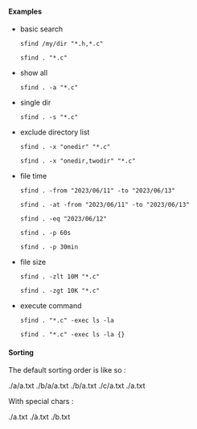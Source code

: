 
#### Examples

* basic search
    
    `sfind /my/dir "*.h,*.c"`
    
    `sfind . "*.c"`
    
* show all
    
    `sfind . -a "*.c"`

* single dir
    
    `sfind . -s "*.c"`

* exclude directory list

    `sfind . -x "onedir" "*.c"`
    
    `sfind . -x "onedir,twodir" "*.c"`

* file time
    
    `sfind . -from "2023/06/11" -to "2023/06/13"`
    
    `sfind . -at -from "2023/06/11" -to "2023/06/13"`

    `sfind . -eq "2023/06/12"`

    `sfind . -p 60s`
    
    `sfind . -p 30min`

* file size
    
    `sfind . -zlt 10M "*.c"`
    
    `sfind . -zgt 10K "*.c"`

* execute command

    `sfind . "*.c" -exec ls -la`
    
    `sfind . "*.c" -exec ls -la {}`


#### Sorting
    
The default sorting order is like so :

./a/a.txt
./b/a/a.txt
./b/a.txt
./c/a.txt
./a.txt

With special chars :

./a.txt
./à.txt
./b.txt


